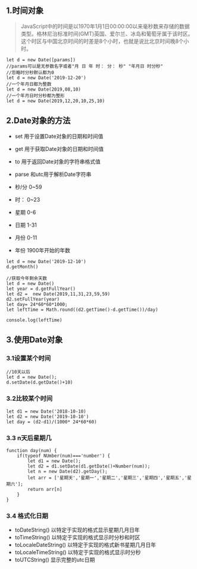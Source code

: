 ## 1.时间对象
> JavaScript中的时间是以1970年1月1日00:00:00以来毫秒数来存储的数据类型。格林尼治标准时间(GMT)英国、爱尔兰、冰岛和葡萄牙属于该时区。这个时区与中国北京时间的时差是8个小时，也就是说比北京时间晚8个小时。
~~~
let d = new Date([params])
//params可以是无参数名字或者"月 日 年 时： 分： 秒" "年月日 时分秒"
//忽略时分秒默认都为0
let d = new Date('2019-12-20')
//一个年月日都为整数
let d = new Date(2019,08,10)
//一个年月日时分秒都为整形
let d = new Date(2019,12,20,10,25,10)
~~~
## 2.Date对象的方法
- set 用于设置Date对象的日期和时间值
- get 用于获取Date对象的日期和时间值
- to  用于返回Date对象的字符串格式值
- parse 和utc用于解析Date字符串

- 秒/分 0~59
- 时： 0~23
- 星期 0-6
- 日期 1-31
- 月份 0-11
- 年份 1900年开始的年数

~~~
let d = new Date('2019-12-10')
d.getMonth()

//获取今年剩余天数
let d = new Date()
let year = d.getFullYear()
let d2 =  new Date(2019,11,31,23,59,59)
d2.setFullYear(year)
let day= 24*60*60*1000;
let leftTime = Math.round((d2.getTime()-d.getTime())/day)

console.log(leftTime)
~~~

## 3.使用Date对象
### 3.1设置某个时间
~~~
//10天以后
let d = new Date();
d.setDate(d.getDate()+10)
~~~
### 3.2比较某个时间
~~~
let d1 = new Date('2018-10-10)
let d2 = new Date('2019-10-10')
let day = (d2-d1)/(1000* 24*60*60)

~~~
### 3.3 n天后星期几
~~~
function day(num) {
    if(typeof NUmber(num)==='number') {
        let d1 = new Date();
        let d2 = d1.setDate(d1.getDate()+Number(num));
        let n = new Date(d2).getDay();
        let arr = ['星期天','星期一','星期二','星期三','星期四','星期五','星期六'];
        return arr[n]
    }
}
~~~
### 3.4 格式化日期

- toDateString() 以特定于实现的格式显示星期几月日年
- toTimeString() 以特定于实现的格式显示时分秒和时区
- toLocaleDateString() 以特定于实现的格式新书星期几月日年
- toLocaleTimeString() 以特定于实现的格式显示时分秒
- toUTCString() 显示完整的utc日期
